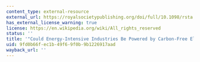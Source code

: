 ```yaml
---
content_type: external-resource
external_url: https://royalsocietypublishing.org/doi/full/10.1098/rsta.2011.0560
has_external_license_warning: true
license: https://en.wikipedia.org/wiki/All_rights_reserved
status: ''
title: '"Could Energy-Intensive Industries Be Powered by Carbon-Free Electricity?"'
uid: 9fd0b66f-ec1b-49f6-9f0b-9b1226917aad
wayback_url: ''
---
```

